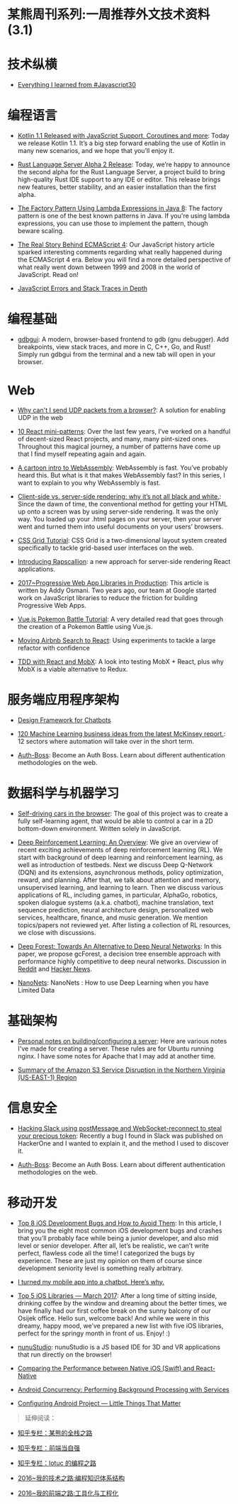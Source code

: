 ﻿# 某熊周刊系列:一周推荐外文技术资料(3.1)

# 技术纵横

- [Everything I learned from #Javascript30](https://medium.com/craft-academy/everything-i-learned-from-javascript30-d8d2db246b7?source=userActivityShare-fe48c4221a4c-1488448383)

# 编程语言

- [Kotlin 1.1 Released with JavaScript Support, Coroutines and more](https://blog.jetbrains.com/kotlin/2017/03/kotlin-1-1/): Today we release Kotlin 1.1. It’s a big step forward enabling the use of Kotlin in many new scenarios, and we hope that you’ll enjoy it.

- [Rust Language Server Alpha 2 Release](http://www.jonathanturner.org/2017/03/rls-alpha-2.html): Today, we’re happy to announce the second alpha for the Rust Language Server, a project build to bring high-quality Rust IDE support to any IDE or editor. This release brings new features, better stability, and an easier installation than the first alpha.

- [The Factory Pattern Using Lambda Expressions in Java 8](https://dzone.com/articles/factory-pattern-using-lambda-expression-in-java-8): The factory pattern is one of the best known patterns in Java. If you're using lambda expressions, you can use those to implement the pattern, though beware scaling.

- [The Real Story Behind ECMAScript 4](https://auth0.com/blog/the-real-story-behind-es4/): Our JavaScript history article sparked interesting comments regarding what really happened during the ECMAScript 4 era. Below you will find a more detailed perspective of what really went down between 1999 and 2008 in the world of JavaScript. Read on!

- [JavaScript Errors and Stack Traces in Depth](http://lucasfcosta.com/2017/02/17/JavaScript-Errors-and-Stack-Traces.html)

# 编程基础

- [gdbgui](https://github.com/cs01/gdbgui): A modern, browser-based frontend to gdb (gnu debugger). Add breakpoints, view stack traces, and more in C, C++, Go, and Rust! Simply run gdbgui from the terminal and a new tab will open in your browser.

# Web

- [Why can't I send UDP packets from a browser?](http://new.gafferongames.com/post/why_cant_i_send_udp_packets_from_a_browser/): A solution for enabling UDP in the web

- [10 React mini-patterns](https://hackernoon.com/10-react-mini-patterns-c1da92f068c5#.5v2hpgurn): Over the last few years, I’ve worked on a handful of decent-sized React projects, and many, many pint-sized ones. Throughout this magical journey, a number of patterns have come up that I find myself repeating again and again.

- [A cartoon intro to WebAssembly](https://hacks.mozilla.org/2017/02/a-cartoon-intro-to-webassembly/): WebAssembly is fast. You’ve probably heard this. But what is it that makes WebAssembly fast? In this series, I want to explain to you why WebAssembly is fast.

- [Client-side vs. server-side rendering: why it’s not all black and white.](https://medium.freecodecamp.com/what-exactly-is-client-side-rendering-and-hows-it-different-from-server-side-rendering-bd5c786b340d#.n4zils8st): Since the dawn of time, the conventional method for getting your HTML up onto a screen was by using server-side rendering. It was the only way. You loaded up your .html pages on your server, then your server went and turned them into useful documents on your users’ browsers.

- [CSS Grid Tutorial](https://tympanus.net/codrops/css_reference/grid/): CSS Grid is a two-dimensional layout system created specifically to tackle grid-based user interfaces on the web.

- [Introducing Rapscallion](http://formidable.com/blog/2017/introducing-rapscallion/): a new approach for server-side rendering React applications.

- [2017~Progressive Web App Libraries in Production](https://medium.com/dev-channel/progressive-web-app-libraries-in-production-b52cad37d34#.z5egf9m7v): This article is written by Addy Osmani. Two years ago, our team at Google started work on JavaScript libraries to reduce the friction for building Progressive Web Apps.

- [Vue.js Pokemon Battle Tutorial](https://medium.com/coding-artist/vue-js-pokemon-battle-tutorial-380cd72eb681#.x8wnb4s0f): A very detailed read that goes through the creation of a Pokemon Battle using Vue.js.

- [Moving Airbnb Search to React](https://github.com/barretlee/performance-column/issues): Using experiments to tackle a large refactor with confidence

- [TDD with React and MobX](http://engineering.pivotal.io/post/tdd-mobx/): A look into testing MobX + React, plus why MobX is a viable alternative to Redux.

# 服务端应用程序架构

- [Design Framework for Chatbots](https://chatbotsmagazine.com/design-framework-for-chatbots-aa27060c4ea3#.hzzim4enf)

- [120 Machine Learning business ideas from the latest McKinsey report.](https://medium.com/@thoszymkowiak/120-machine-learning-business-ideas-from-the-new-mckinsey-report-b81b239f336#.yud5yy5pq): 12 sectors where automation will take over in the short term.

- [Auth-Boss](https://github.com/teesloane/Auth-Boss): Become an Auth Boss. Learn about different authentication methodologies on the web.

# 数据科学与机器学习

- [Self-driving cars in the browser](http://janhuenermann.com/projects/learning-to-drive): The goal of this project was to create a fully self-learning agent, that would be able to control a car in a 2D bottom-down environment. Written solely in JavaScript.

- [Deep Reinforcement Learning: An Overview](https://arxiv.org/abs/1701.07274): We give an overview of recent exciting achievements of deep reinforcement learning (RL). We start with background of deep learning and reinforcement learning, as well as introduction of testbeds. Next we discuss Deep Q-Network (DQN) and its extensions, asynchronous methods, policy optimization, reward, and planning. After that, we talk about attention and memory, unsupervised learning, and learning to learn. Then we discuss various applications of RL, including games, in particular, AlphaGo, robotics, spoken dialogue systems (a.k.a. chatbot), machine translation, text sequence prediction, neural architecture design, personalized web services, healthcare, finance, and music generation. We mention topics/papers not reviewed yet. After listing a collection of RL resources, we close with discussions.

- [Deep Forest: Towards An Alternative to Deep Neural Networks](https://arxiv.org/abs/1702.08835): In this paper, we propose gcForest, a decision tree ensemble approach with performance highly competitive to deep neural networks. Discussion in [Reddit](https://www.reddit.com/r/MachineLearning/comments/5x4a52/r_deep_forest_towards_an_alternative_to_deep/) and [Hacker News](https://news.ycombinator.com/item?id=13773127).

- [NanoNets](https://medium.com/nanonets/nanonets-how-to-use-deep-learning-when-you-have-limited-data-f68c0b512cab#.wv6o4ysyf): NanoNets : How to use Deep Learning when you have Limited Data

# 基础架构

- [Personal notes on building/configuring a server](https://github.com/jrothrock/server_notes): Here are various notes I've made for creating a server. These rules are for Ubuntu running nginx. I have some notes for Apache that I may add at another time.

- [Summary of the Amazon S3 Service Disruption in the Northern Virginia (US-EAST-1) Region](https://aws.amazon.com/cn/message/41926/)

# 信息安全

- [Hacking Slack using postMessage and WebSocket-reconnect to steal your precious token](https://labs.detectify.com/2017/02/28/hacking-slack-using-postmessage-and-websocket-reconnect-to-steal-your-precious-token/): Recently a bug I found in Slack was published on HackerOne and I wanted to explain it, and the method I used to discover it.

- [Auth-Boss](https://github.com/teesloane/Auth-Boss): Become an Auth Boss. Learn about different authentication methodologies on the web.

# 移动开发

- [Top 8 iOS Development Bugs and How to Avoid Them](https://rollout.io/blog/top-ios-development-bugs-and-how-to-avoid-them/): In this article, I bring you the eight most common iOS development bugs and crashes that you’ll probably face while being a junior developer, and also mid level or senior developer. After all, let’s be realistic, we can’t write perfect, flawless code all the time! I categorized the bugs by experience. These are just my opinion on them of course since development seniority level is something really arbitrary.

- [I turned my mobile app into a chatbot. Here’s why.](https://medium.freecodecamp.com/why-i-converted-my-app-to-a-chatbot-96355596725c#.4n6pobgj9)

- [Top 5 iOS Libraries — March 2017](https://medium.cobeisfresh.com/top-5-ios-libraries-march-2017-3c4e4c8ddfad?gi=b13fad2838b#.tglly3ln7): After a long time of sitting inside, drinking coffee by the window and dreaming about the better times, we have finally had our first coffee break on the sunny balcony of our Osijek office. Hello sun, welcome back! And while we were in this dreamy, happy mood, we’ve prepared a new list with five iOS libraries, perfect for the springy month in front of us. Enjoy! :)

- [nunuStudio](https://github.com/tentone/nunuStudio): nunuStudio is a JS based IDE for 3D and VR applications that run directly on the browser!

- [Comparing the Performance between Native iOS (Swift) and React-Native](https://medium.com/the-react-native-log/comparing-the-performance-between-native-ios-swift-and-react-native-7b5490d363e2#.azcqq063o)

- [Android Concurrency: Performing Background Processing with Services](http://www.androidauthority.com/performing-background-processing-750982/)

- [Configuring Android Project — Little Things That Matter](https://medium.com/@dmytrodanylyk/configuring-android-project-little-things-that-matter-d6a9d34c1ce0#.vvv88i233)

> 延伸阅读：

- [知乎专栏：某熊的全栈之路](https://zhuanlan.zhihu.com/wx-chevalier)
  >
- [知乎专栏：前端当自强](https://zhuanlan.zhihu.com/c_67532981)
  >
- [知乎专栏：lotuc 的编程之路](https://zhuanlan.zhihu.com/lotuc)
  >
- [2016~我的技术之路:编程知识体系结构](https://zhuanlan.zhihu.com/p/24476917?refer=wx-chevalier)
  >
- [2016~我的前端之路:工具化与工程化](https://zhuanlan.zhihu.com/p/24575395?refer=wx-chevalier)
